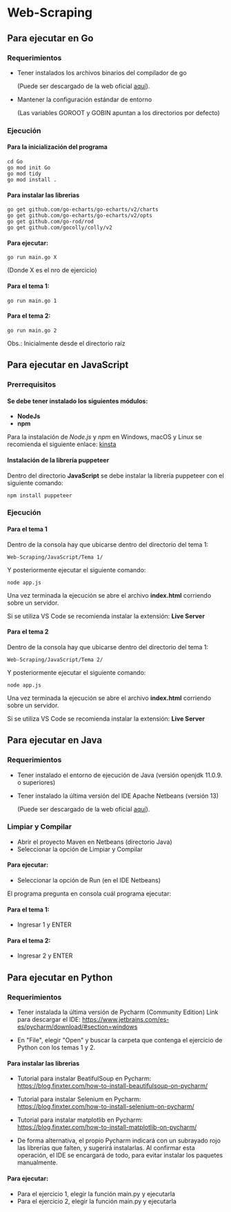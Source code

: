 # Web-Scraping

## Para ejecutar en Go

### Requerimientos
- Tener instalados los archivos binarios del compilador de go
    
    (Puede ser descargado de la web oficial [aquí](https://go.dev/dl/)).
- Mantener la configuración estándar de entorno

    (Las variables GOROOT y GOBIN apuntan a los directorios por defecto)

### Ejecución
#### Para la inicialización del programa
```
cd Go
go mod init Go
go mod tidy
go mod install .
```
#### Para instalar las librerias
```
go get github.com/go-echarts/go-echarts/v2/charts
go get github.com/go-echarts/go-echarts/v2/opts
go get github.com/go-rod/rod
go get github.com/gocolly/colly/v2
```
#### Para ejecutar:
```
go run main.go X
```

(Donde X es el nro de ejercicio)
#### Para el tema 1:
```
go run main.go 1
```
#### Para el tema 2:
```
go run main.go 2
```

Obs.: Inicialmente desde el directorio raíz

## Para ejecutar en JavaScript

### Prerrequisitos

#### Se debe tener instalado los siguientes módulos:

- **NodeJs** 
- **npm**

Para la instalación de _Node.js_ y _npm_ en Windows, macOS y Linux se recomienda el siguiente enlace: [kinsta](https://kinsta.com/es/blog/como-instalar-node-js/#cmo-instalar-nodejs-y-npm)

#### Instalación de la librería puppeteer

Dentro del directorio **JavaScript** se debe instalar la librería puppeteer con el siguiente comando:
```
npm install puppeteer
```

### Ejecución

#### **Para el tema 1**

Dentro de la consola hay que ubicarse dentro del directorio del tema 1:
```
Web-Scraping/JavaScript/Tema 1/
```

Y posteriormente ejecutar el siguiente comando:
```
node app.js
```

Una vez terminada la ejecución se abre el archivo **index.html** corriendo sobre un servidor.

Si se utiliza VS Code se recomienda instalar la extensión: **Live Server**

#### **Para el tema 2**

Dentro de la consola hay que ubicarse dentro del directorio del tema 1:
```
Web-Scraping/JavaScript/Tema 2/
```

Y posteriormente ejecutar el siguiente comando:
```
node app.js
```

Una vez terminada la ejecución se abre el archivo **index.html** corriendo sobre un servidor.

Si se utiliza VS Code se recomienda instalar la extensión: **Live Server**

## Para ejecutar en Java

### Requerimientos
- Tener instalado el entorno de ejecución de Java (versión openjdk 11.0.9. o superiores)

- Tener instalado la última versión del IDE Apache Netbeans (versión 13)

    (Puede ser descargado de la web oficial [aquí](https://netbeans.apache.org/download/index.html)).

### Limpiar y Compilar
- Abrir el proyecto Maven en Netbeans (directorio Java)
- Seleccionar la opción de Limpiar y Compilar
#### Para ejecutar:
- Seleccionar la opción de Run (en el IDE Netbeans)


El programa pregunta en consola cuál programa ejecutar:

#### Para el tema 1:
- Ingresar 1 y ENTER
#### Para el tema 2:
- Ingresar 2 y ENTER

## Para ejecutar en Python

### Requerimientos
- Tener instalada la última versión de Pycharm (Community Edition)
Link para descargar el IDE: https://www.jetbrains.com/es-es/pycharm/download/#section=windows

- En "File", elegir "Open" y buscar la carpeta que contenga el ejercicio de Python con los temas 1 y 2.

#### Para instalar las librerias
- Tutorial para instalar BeatifulSoup en Pycharm: https://blog.finxter.com/how-to-install-beautifulsoup-on-pycharm/

- Tutorial para instalar Selenium en Pycharm: https://blog.finxter.com/how-to-install-selenium-on-pycharm/

- Tutorial para instalar matplotlib en Pycharm: https://blog.finxter.com/how-to-install-matplotlib-on-pycharm/

- De forma alternativa, el propio Pycharm indicará con un subrayado rojo las librerías que falten, y sugerirá instalarlas. Al confirmar esta operación, el IDE se encargará de todo, para evitar instalar los paquetes manualmente.

#### Para ejecutar:
- Para el ejercicio 1, elegir la función main.py y ejecutarla
- Para el ejercicio 2, elegir la función main.py y ejecutarla








